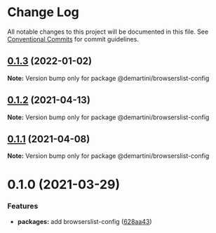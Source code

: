 # Change Log

All notable changes to this project will be documented in this file.
See [Conventional Commits](https://conventionalcommits.org) for commit guidelines.

## [0.1.3](https://github.com/demartini/base-configs/compare/@demartini/browserslist-config@0.1.2...@demartini/browserslist-config@0.1.3) (2022-01-02)

**Note:** Version bump only for package @demartini/browserslist-config





## [0.1.2](https://github.com/demartini/base-configs/compare/@demartini/browserslist-config@0.1.1...@demartini/browserslist-config@0.1.2) (2021-04-13)

**Note:** Version bump only for package @demartini/browserslist-config





## [0.1.1](https://github.com/demartini/base-configs/compare/@demartini/browserslist-config@0.1.0...@demartini/browserslist-config@0.1.1) (2021-04-08)

**Note:** Version bump only for package @demartini/browserslist-config





# 0.1.0 (2021-03-29)


### Features

* **packages:** add browserslist-config ([628aa43](https://github.com/demartini/base-configs/commit/628aa4304cb6f43ad216dbe815463ad225d4466c))
